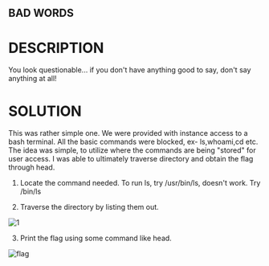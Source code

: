 ## BAD WORDS 
# DESCRIPTION 
You look questionable... if you don't have anything good to say, don't say anything at all! 

# SOLUTION
This was rather simple one. We were provided with instance access to a bash terminal. All the basic commands were blocked, ex- ls,whoami,cd etc. The idea was simple, to utilize where the commands are being "stored" for user access. I was able to ultimately traverse directory and obtain the flag through head.

1. Locate the command needed.
To run ls, try /usr/bin/ls, doesn't work. Try /bin/ls

2. Traverse the directory by listing them out.

![1](https://user-images.githubusercontent.com/83397936/133918183-eb17c9a0-f16c-424d-904d-c0ef6e7faa5f.JPG)

3. Print the flag using some command like head.

![flag](https://user-images.githubusercontent.com/83397936/133918194-85688e60-2bd7-46a7-94a7-3574bb38c0fa.JPG)
